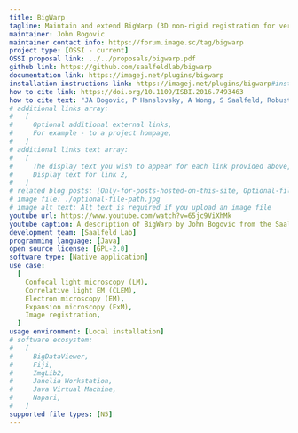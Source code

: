```yaml
---
title: BigWarp
tagline: Maintain and extend BigWarp (3D non-rigid registration for very large volumes).
maintainer: John Bogovic
maintainer contact info: https://forum.image.sc/tag/bigwarp
project type: [OSSI - current]
OSSI proposal link: ../../proposals/bigwarp.pdf
github link: https://github.com/saalfeldlab/bigwarp
documentation link: https://imagej.net/plugins/bigwarp
installation instructions link: https://imagej.net/plugins/bigwarp#installation
how to cite link: https://doi.org/10.1109/ISBI.2016.7493463
how to cite text: "JA Bogovic, P Hanslovsky, A Wong, S Saalfeld, Robust registration of calcium images by learned contrast synthesis, In Biomedical Imaging (ISBI), 2016 IEEE 13th International Symposium on, 1123-1126, DOI: 10.1109/ISBI.2016.7493463."
# additional links array:
#   [
#     Optional additional external links,
#     For example - to a project hompage,
#   ]
# additional links text array:
#   [
#     The display text you wish to appear for each link provided above,
#     Display text for link 2,
#   ]
# related blog posts: [Only-for-posts-hosted-on-this-site, Optional-file-name]
# image file: ./optional-file-path.jpg
# image alt text: Alt text is required if you upload an image file
youtube url: https://www.youtube.com/watch?v=65jc9ViXhMk
youtube caption: A description of BigWarp by John Bogovic from the Saalfeld lab, which is supported by the Open Science Software Initiative.
development team: [Saalfeld Lab]
programming language: [Java]
open source license: [GPL-2.0]
software type: [Native application]
use case:
  [
    Confocal light microscopy (LM),
    Correlative light EM (CLEM),
    Electron microscopy (EM),
    Expansion microscopy (ExM),
    Image registration,
  ]
usage environment: [Local installation]
# software ecosystem:
#   [
#     BigDataViewer,
#     Fiji,
#     ImgLib2,
#     Janelia Workstation,
#     Java Virtual Machine,
#     Napari,
#   ]
supported file types: [N5]
---
```

